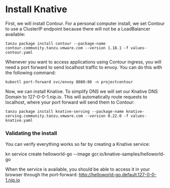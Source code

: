 # Install Knative

First, we will install Contour. For a personal computer install, we set Contour to use a ClusterIP endpoint because there will not be a LoadBalancer available:

```tanzu package install contour --package-name contour.community.tanzu.vmware.com --version 1.18.1 -f values-contour.yaml```

Whenever you want to access applications using Contour ingress, you will need a port forward to send localhost traffic to envoy. You can do this with the following command:

```kubectl port-forward svc/envoy 8080:80 -n projectcontour```

Now, we can install Knative. To simplify DNS we will set our Knative DNS Domain to 127-0-0-1.nip.io. This will automatically route requests to localhost, where your port forward will send them to Contour:

```tanzu package install knative-serving --package-name knative-serving.community.tanzu.vmware.com --version 0.22.0 -f values-knative.yaml```

### Validating the install

You can verify everything works so far by creating a Knative service:

kn service create helloworld-go --image gcr.io/knative-samples/helloworld-go

When the service is available, you should be able to access it in your browser through the port-forward: http://helloworld-go.default.127-0-0-1.nip.io